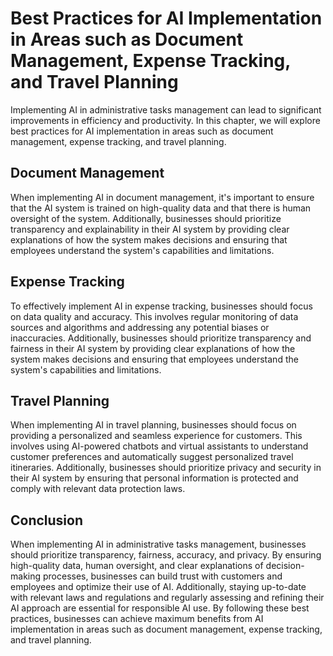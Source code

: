 Best Practices for AI Implementation in Areas such as Document Management, Expense Tracking, and Travel Planning
==================================================================================================================================================================================

Implementing AI in administrative tasks management can lead to significant improvements in efficiency and productivity. In this chapter, we will explore best practices for AI implementation in areas such as document management, expense tracking, and travel planning.

Document Management
-------------------

When implementing AI in document management, it's important to ensure that the AI system is trained on high-quality data and that there is human oversight of the system. Additionally, businesses should prioritize transparency and explainability in their AI system by providing clear explanations of how the system makes decisions and ensuring that employees understand the system's capabilities and limitations.

Expense Tracking
----------------

To effectively implement AI in expense tracking, businesses should focus on data quality and accuracy. This involves regular monitoring of data sources and algorithms and addressing any potential biases or inaccuracies. Additionally, businesses should prioritize transparency and fairness in their AI system by providing clear explanations of how the system makes decisions and ensuring that employees understand the system's capabilities and limitations.

Travel Planning
---------------

When implementing AI in travel planning, businesses should focus on providing a personalized and seamless experience for customers. This involves using AI-powered chatbots and virtual assistants to understand customer preferences and automatically suggest personalized travel itineraries. Additionally, businesses should prioritize privacy and security in their AI system by ensuring that personal information is protected and comply with relevant data protection laws.

Conclusion
----------

When implementing AI in administrative tasks management, businesses should prioritize transparency, fairness, accuracy, and privacy. By ensuring high-quality data, human oversight, and clear explanations of decision-making processes, businesses can build trust with customers and employees and optimize their use of AI. Additionally, staying up-to-date with relevant laws and regulations and regularly assessing and refining their AI approach are essential for responsible AI use. By following these best practices, businesses can achieve maximum benefits from AI implementation in areas such as document management, expense tracking, and travel planning.
